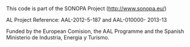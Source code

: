 This code is part of the SONOPA Project (http://www.sonopa.eu/)

AL Project Reference: AAL-2012-5-187 and AAL-010000- 2013-13 

Funded by the European Comision, the AAL Programme and the Spanish Ministerio de Industria, Energia y Turismo.
